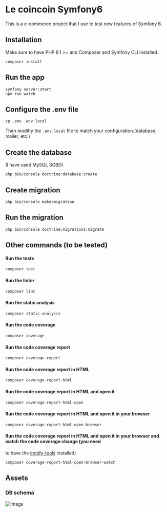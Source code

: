 # Le coincoin Symfony6

This is a e-commerce project that I use to test new features of Symfony 6.

## Installation

Make sure to have PHP 8.1 >= and Composer and Symfony CLI installed.

    composer install

## Run the app

    symfony server:start
    npm run watch

## Configure the .env file

    cp .env .env.local

Then modifiy the `.env.local` file to match your configuration.(database, mailer, etc.)

## Create the database

(I have used MySQL SGBD)

    php bin/console doctrine:database:create

## Create migration

    php bin/console make:migration

## Run the migration

    php bin/console doctrine:migrations:migrate


## Other commands (to be tested)

#### Run the tests

    composer test

#### Run the linter

    composer lint

#### Run the static analysis

    composer static-analysis

#### Run the code coverage

    composer coverage


####  Run the code coverage report

    composer coverage-report

#### Run the code coverage report in HTML

    composer coverage-report-html

#### Run the code coverage report in HTML and open it

    composer coverage-report-html-open

#### Run the code coverage report in HTML and open it in your browser

    composer coverage-report-html-open-browser

#### Run the code coverage report in HTML and open it in your browser and watch the code coverage change  (you need 
to have the [inotify-tools]( [inotify-tools/inotify-tools](github.com/inotify-tools/inotif...)) installed)

    composer coverage-report-html-open-browser-watch

## Assets

### DB schema

![image](https://user-images.githubusercontent.com/90518233/230645486-dea44463-5a9f-49e5-a1e0-07098e77bc0d.png)

